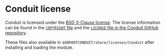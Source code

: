 # Conduit license

Conduit is licensed under the [BSD 3-Clause license](https://opensource.org/licenses/BSD-3-Clause).
The license information can be found in the
[`COPYRIGHT` file](https://github.com/LLNL/conduit/blob/develop/COPYRIGHT) and the 
[`LICENSE` file in the Conduit GitHub repository](https://github.com/LLNL/conduit/blob/develop/LICENSE).

These files also available in
`$EBROOTCONDUIT/share/licenses/Conduit` after installing and loading the module.

